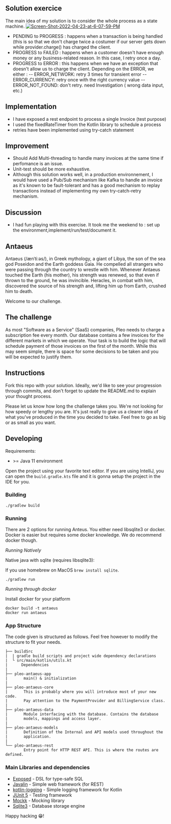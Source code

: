 ## Solution exercice
The main idea of my solution is to consider the whole process as a state machine. 
<a href="https://ibb.co/v11G6HY"><img src="https://i.ibb.co/y001cXS/Screen-Shot-2022-04-23-at-6-07-59-PM.png" alt="Screen-Shot-2022-04-23-at-6-07-59-PM" border="0" /></a>
- PENDING to PROGRESS : happens when a transaction is being handled (this is so that we don't charge twice a costumer if our server gets down while provider.charge() has charged the client.
- PROGRESS to FAILED : happens when a customer doesn't have enough money or any business-related reason. In this case, I retry once a day.
- PROGRESS to ERROR : this happens when we have an exception that doesn't allow us to charge the client. Depending on the ERROR, we either :
--     ERROR_NETWORK: retry 3 times for transient error 
--     ERROR_CURRENCY: retry once with the right currency value
--     ERROR_NOT_FOUND: don't retry. need Investigation ( wrong data input, etc.)

## Implementation
- I have exposed a rest endpoint to process a single Invoice (test purpose)
- I used the fixedRateTimer from the Kotlin library to schedule a process
- retries have been implemented using try-catch statement

## Improvement
- Should Add Multi-threading to handle many invoices at the same time if perfomance is an issue.
- Unit-test should be more exhaustive.
- Although this solution works well, in a production environnement, I would have used a Pub/Sub mechanism like Kafka to handle an invoice as it's known to be fault-tolerant and has a good mechanism to replay transactions instead of implementing my own try-catch-retry mechanism.
## Discussion
- I had fun playing with this exercise. It took me the  weekend to : set up the environment,implement/run/test/document it. 


## Antaeus

Antaeus (/ænˈtiːəs/), in Greek mythology, a giant of Libya, the son of the sea god Poseidon and the Earth goddess Gaia. He compelled all strangers who were passing through the country to wrestle with him. Whenever Antaeus touched the Earth (his mother), his strength was renewed, so that even if thrown to the ground, he was invincible. Heracles, in combat with him, discovered the source of his strength and, lifting him up from Earth, crushed him to death.

Welcome to our challenge.

## The challenge

As most "Software as a Service" (SaaS) companies, Pleo needs to charge a subscription fee every month. Our database contains a few invoices for the different markets in which we operate. Your task is to build the logic that will schedule payment of those invoices on the first of the month. While this may seem simple, there is space for some decisions to be taken and you will be expected to justify them.

## Instructions

Fork this repo with your solution. Ideally, we'd like to see your progression through commits, and don't forget to update the README.md to explain your thought process.

Please let us know how long the challenge takes you. We're not looking for how speedy or lengthy you are. It's just really to give us a clearer idea of what you've produced in the time you decided to take. Feel free to go as big or as small as you want.

## Developing

Requirements:
- \>= Java 11 environment

Open the project using your favorite text editor. If you are using IntelliJ, you can open the `build.gradle.kts` file and it is gonna setup the project in the IDE for you.

### Building

```
./gradlew build
```

### Running

There are 2 options for running Anteus. You either need libsqlite3 or docker. Docker is easier but requires some docker knowledge. We do recommend docker though.

*Running Natively*

Native java with sqlite (requires libsqlite3):

If you use homebrew on MacOS `brew install sqlite`.

```
./gradlew run
```

*Running through docker*

Install docker for your platform

```
docker build -t antaeus
docker run antaeus
```

### App Structure
The code given is structured as follows. Feel free however to modify the structure to fit your needs.
```
├── buildSrc
|  | gradle build scripts and project wide dependency declarations
|  └ src/main/kotlin/utils.kt 
|      Dependencies
|
├── pleo-antaeus-app
|       main() & initialization
|
├── pleo-antaeus-core
|       This is probably where you will introduce most of your new code.
|       Pay attention to the PaymentProvider and BillingService class.
|
├── pleo-antaeus-data
|       Module interfacing with the database. Contains the database 
|       models, mappings and access layer.
|
├── pleo-antaeus-models
|       Definition of the Internal and API models used throughout the
|       application.
|
└── pleo-antaeus-rest
        Entry point for HTTP REST API. This is where the routes are defined.
```

### Main Libraries and dependencies
* [Exposed](https://github.com/JetBrains/Exposed) - DSL for type-safe SQL
* [Javalin](https://javalin.io/) - Simple web framework (for REST)
* [kotlin-logging](https://github.com/MicroUtils/kotlin-logging) - Simple logging framework for Kotlin
* [JUnit 5](https://junit.org/junit5/) - Testing framework
* [Mockk](https://mockk.io/) - Mocking library
* [Sqlite3](https://sqlite.org/index.html) - Database storage engine

Happy hacking 😁!
